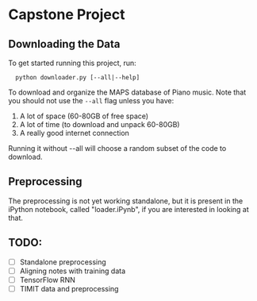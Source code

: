 # Capstone Project

## Downloading the Data

To get started running this project, run:

```
  python downloader.py [--all|--help]
```

To download and organize the MAPS database of Piano music. Note that you should not use the `--all` flag unless you have:
1. A lot of space (60-80GB of free space)
2. A lot of time (to download and unpack 60-80GB)
3. A really good internet connection

Running it without --all will choose a random subset of the code to download. 

## Preprocessing

The preprocessing is not yet working standalone, but it is present in the iPython notebook, called "loader.iPynb", if you are interested in looking at that.

## TODO:

- [ ] Standalone preprocessing
- [ ] Aligning notes with training data
- [ ] TensorFlow RNN
- [ ] TIMIT data and preprocessing
